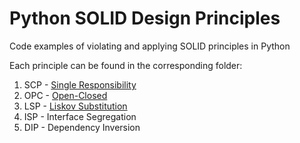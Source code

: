 # Python SOLID Design Principles

Code examples of violating and applying SOLID principles in Python

Each principle can be found in the corresponding folder:

1. SCP - [Single Responsibility](./1.%20Single%20Responsibility/)
2. OPC - [Open-Closed](./2.%20Open-Closed/)
3. LSP - [Liskov Substitution](./3.%20Liskov%20Substitution/)
4. ISP - Interface Segregation
5. DIP - Dependency Inversion
